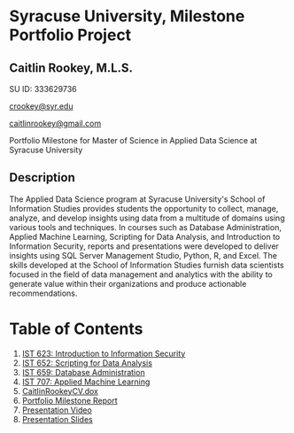 # Syracuse University, Milestone Portfolio Project
## Caitlin Rookey, M.L.S.

SU ID: 333629736

crookey@syr.edu

caitlinrookey@gmail.com

Portfolio Milestone for Master of Science in Applied Data Science at Syracuse University

## Description 

The Applied Data Science program at Syracuse University's School of Information Studies provides students the opportunity to collect, manage, analyze, and develop insights using data from a multitude of domains using various tools and techniques. In courses such as Database Administration, Applied Machine Learning, Scripting for Data Analysis, and Introduction to Information Security, reports and presentations were developed to deliver insights using SQL Server Management Studio, Python, R, and Excel. The skills developed at the School of Information Studies furnish data scientists focused in the field of data management and analytics with the ability to generate value within their organizations and produce actionable recommendations.

# Table of Contents

1. [IST 623: Introduction to Information Security](https://github.com/cadyannn/portfolio/tree/main/IST%20623)
2. [IST 652: Scripting for Data Analysis](https://github.com/cadyannn/portfolio/tree/main/IST%20652)
3. [IST 659: Database Administration](https://github.com/cadyannn/portfolio/tree/main/IST%20659)
4. [IST 707: Applied Machine Learning](https://github.com/cadyannn/portfolio/tree/main/IST%20707)
5. [CaitlinRookeyCV.dox](https://github.com/cadyannn/portfolio/blob/main/CaitlinRookeyCV.docx)
6. [Portfolio Milestone Report](https://github.com/cadyannn/portfolio/blob/main/Caitlin_Rookey_ADSPortfolio.docx)
7. [Presentation Video](https://youtu.be/857mstYKlYY)
8. [Presentation Slides](https://github.com/cadyannn/portfolio/blob/main/Rookey_ADS_Portfolio.pptx)
